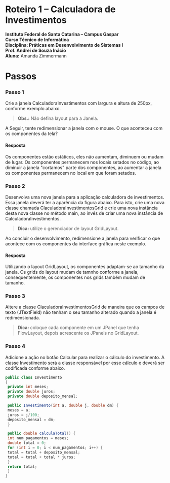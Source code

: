# Roteiro 1 – Calculadora de Investimentos

**Instituto Federal de Santa Catarina – Campus Gaspar <br>
Curso Técnico de Informática <br>
Disciplina: Práticas em Desenvolvimento de Sistemas I <br>
Prof. Andrei de Souza Inácio** <br>
**Aluna:** Amanda Zimmermann

# Passos
### Passo 1
Crie a janela CalculadoraInvestimentos com largura e altura de 250px, conforme exemplo
abaixo.
  > **Obs.:** Não defina layout para a Janela. <br>

A Seguir, tente redimensionar a janela com o mouse. O que aconteceu com os componentes
da tela? <br>

#### Resposta
Os componentes estão estáticos, eles não aumentam, diminuem ou mudam de lugar. Os componentes permanecem nos locais setados no código, ao diminuir a janela "cortamos" parte dos componentes, ao aumentar a janela os componentes permanecem no local em que foram setados. <br>

### Passo 2
Desenvolva uma nova janela para a aplicação calculadora de investimentos. Essa janela deverá ter a aparência da figura abaixo. Para isto, crie uma nova classe chamada 
ClaculadoraInvestimentosGrid e crie uma nova instância desta nova classe no método main,
ao invés de criar uma nova instância de CalculadoraInvestimentos. 
  > **Dica:** utilize o gerenciador de layout GridLayout. <br>

Ao concluir o desenvolvimento, redimensione a janela
para verificar o que acontece com os componentes da interface gráfica neste exemplo.

#### Resposta
Utilizando o layout GridLayout, os componentes adaptam-se ao tamanho da janela. Os grids do layout mudam de tamnho conforme a janela, consequentemente, os componentes nos grids também mudam de tamanho.

### Passo 3
Altere a classe ClaculadoraInvestimentosGrid de maneira que os campos de texto
(JTextField) não tenham o seu tamanho alterado quando a janela é redimensionada. 
  > **Dica:** coloque cada componente em um JPanel que tenha FlowLayout, depois acrescente os JPanels no GridLayout. <br>

### Passo 4
Adicione a ação no botão Calcular para realizar o cálculo do investimento. A classe
Investimento será a classe responsável por esse cálculo e deverá ser codificada conforme
abaixo. 

~~~java
public class Investimento
{
 private int meses;
 private double juros;
 private double deposito_mensal;

 public Investimento(int a, double j, double dm) {
 meses = a;
 juros = j/100;
 deposito_mensal = dm;
 }

 public double calculaTotal() {
 int num_pagamentos = meses;
 double total = 0;
 for (int i = 0; i < num_pagamentos; i++) {
 total = total + deposito_mensal;
 total = total + total * juros;
 }
 return total;
 }
}
~~~
